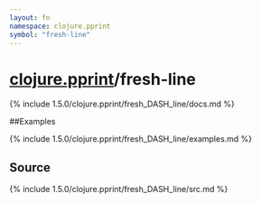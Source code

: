 ```yaml
---
layout: fn
namespace: clojure.pprint
symbol: "fresh-line"
---
```


# [clojure.pprint](../)/fresh-line

{% include 1.5.0/clojure.pprint/fresh_DASH_line/docs.md %}

##Examples

{% include 1.5.0/clojure.pprint/fresh_DASH_line/examples.md %}
## Source
{% include 1.5.0/clojure.pprint/fresh_DASH_line/src.md %}


